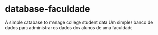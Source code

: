# database-faculdade
A simple database to manage college student data
Um simples banco de dados para administrar os dados dos alunos de uma faculdade
